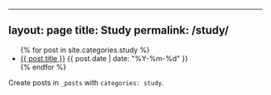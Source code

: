 
---
layout: page
title: Study
permalink: /study/
---

<ul>
{% for post in site.categories.study %}
  <li>
    <a href="{{ post.url | relative_url }}">{{ post.title }}</a>
    <span class="post-meta">{{ post.date | date: "%Y-%m-%d" }}</span>
  </li>
{% endfor %}
</ul>

<p class="post-meta">Create posts in <code>_posts</code> with <code>categories: study</code>.</p>

